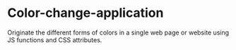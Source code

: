 # Color-change-application
Originate the different forms of colors in a single web page or website using JS functions and CSS attributes.

